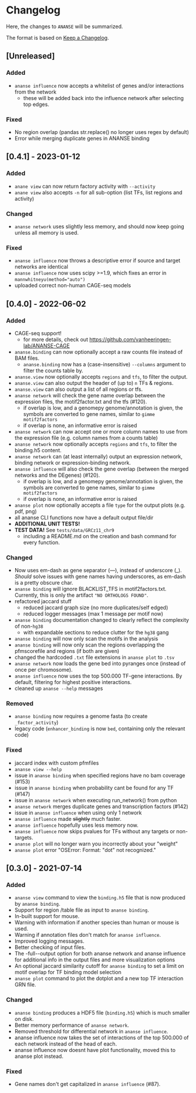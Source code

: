 # Changelog

Here, the changes to `ANANSE` will be summarized.

The format is based on [Keep a Changelog](http://keepachangelog.com/en/1.0.0/).

## [Unreleased]

### Added
- `ananse influence` now accepts a whitelist of genes and/or interactions from the network
  - these will be added back into the influence network after selecting top edges.

### Fixed
- No region overlap (pandas str.replace() no longer uses regex by default)
- Error while merging duplicate genes in ANANSE binding

## [0.4.1] - 2023-01-12

### Added
- `anane view` can now return factory activity with `--activity`
- `anane view` also accepts `-n` for all sub-option (list TFs, list regions and activity)

### Changed
- `ananse network` uses slightly less memory, and should now keep going unless all memory is used.

### Fixed
- `ananse influence` now throws a descriptive error if source and target networks are identical
- `ananse influence` now uses scipy >=1.9, which fixes an error in `mannwhitneyu(method="auto")`
- uploaded correct non-human CAGE-seq models

## [0.4.0] - 2022-06-02

### Added
- CAGE-seq support!
  - for more details, check out https://github.com/vanheeringen-lab/ANANSE-CAGE
- `ananse.binding` can now optionally accept a raw counts file instead of BAM files.
  - `ananse.binding` now has a (case-insensitive) `--columns` argument to filter the counts table by.
- `ananse.view` now optionally accepts `regions` and `tfs`, to filter the output.
- `ananse.view` can also output the header of (up to) `n` TFs & regions.
- `ananse.view` can also output a list of all regions or tfs.
- `ananse network` will check the gene name overlap between the expression files, the motif2factor.txt and the tfs (#120).
  - if overlap is low, and a genomepy genome/annotation is given, the symbols are converted to gene names, similar to `gimme motif2factors`
  - if overlap is none, an informative error is raised
- `ananse network` can now accept one or more column names to use from the expression file (e.g. column names from a counts table)
- `ananse network` now optionally accepts `regions` and `tfs`, to filter the binding.h5 content.
- `ananse network` can (at least internally) output an expression network, binding network or expression-binding network.
- `ananse influence` will also check the gene overlap (between the merged networks and the DEgenes) (#120).
  - if overlap is low, and a genomepy genome/annotation is given, the symbols are converted to gene names, similar to `gimme motif2factors`
  - if overlap is none, an informative error is raised
- `ananse plot` now optionally accepts a file `type` for the output plots (e.g. pdf, png)
- all ananse CLI functions now have a default output file/dir
- **ADDITIONAL UNIT TESTS!**
- **TEST DATA!** See `tests/data/GRCz11_chr9` 
  - including a README.md on the creation and bash command for every function.

### Changed

- Now uses em-dash as gene separator (—), instead of underscore (_). _Should_ solve issues with gene names having underscores, as em-dash is a pretty obscure char.
- `ananse binding` will ignore BLACKLIST_TFS in motif2factors.txt. Currently, this is only the artifact `"NO ORTHOLOGS FOUND"`.
- refactored jaccard stuff
  - reduced jaccard graph size (no more duplicates/self edged)
  - reduced logger messages (max 1 message per motif now)
- `ananse binding` documentation changed to clearly reflect the complexity of non-`hg38`
  - with expandable sections to reduce clutter for the `hg38` gang
- `ananse binding` will now only scan the motifs in the analysis
- `ananse binding` will now only scan the regions overlapping the pfmscorefile and regions (if both are given)
- changed the hardcoded `.txt` file extensions in `ananse plot` to `.tsv` 
- `ananse network` now loads the gene bed into pyranges once (instead of once per chromosome).
- `ananse influence` now uses the top 500.000 TF-gene interactions. By default, filtering for highest positive interactions.
- cleaned up `ananse --help` messages

### Removed

- `ananse binding` now requires a genome fasta (to create `_factor_activity`)
- legacy code (`enhancer_binding` is now `bed`, containing only the relevant code)

### Fixed
- jaccard index with custom pfmfiles
- `ananse view --help`
- issue in `ananse binding` when specified regions have no bam coverage (#153)
- issue in `ananse binding` when probability cant be found for any TF (#147)
- issue in `ananse network` when executing run_network() from python
- `ananse network` merges duplicate genes and transcription factors (#142)
- issue in `ananse influence` when using only 1 network
- `ananse influence` made ~~slightly~~ much faster.
- `ananse influence` hopefully uses less memory now.
- `ananse influence` now skips pvalues for TFs without any targets or non-targets.
- `ananse plot` will no longer warn you incorrectly about your "weight" 
- `ananse plot` error "OSError: Format: "dot" not recognized."


## [0.3.0] - 2021-07-14

### Added

- `ananse view` command to view the `binding.h5` file that is now produced by `ananse binding`.
- Support for region /table file as input to `ananse binding`.
- In-built support for mouse.
- Warning with information if another species than human or mouse is used.
- Warning if annotation files don't match for `ananse influence`.
- Improved logging messages.
- Better checking of input files.
- The -full--output option for both ananse network and ananse influence for additional info in the output files and more visualization options
- An optional jaccard similarity cutoff for `ananse binding` to set a limit on motif overlap for TF binding model selection
- `ananse plot` command to plot the dotplot and a new top TF interaction GRN file.


### Changed

- `ananse binding` produces a HDF5 file (`binding.h5`) which is much smaller on disk.
- Better memory performance of `ananse network`.
- Removed threshold for differential network in `ananse influence`.
- ananse influence now takes the set of  interactions of the top 500.000 of each network instead of the head of each.
- ananse influence now doesnt have plot functionality, moved this to ananse plot instead.


### Fixed

- Gene names don't get capitalized in `ananse influence` (#87).
